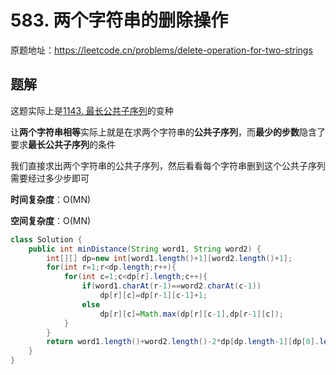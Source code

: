 # 583. 两个字符串的删除操作
原题地址：https://leetcode.cn/problems/delete-operation-for-two-strings

## 题解
这题实际上是[1143. 最长公共子序列](https://leetcode.cn/problems/longest-common-subsequence/)的变种

让**两个字符串相等**实际上就是在求两个字符串的**公共子序列**，而**最少的步数**隐含了要求**最长公共子序列**的条件

我们直接求出两个字符串的公共子序列，然后看看每个字符串删到这个公共子序列需要经过多少步即可

**时间复杂度**：O(MN)

**空间复杂度**：O(MN)
```java
class Solution {
    public int minDistance(String word1, String word2) {
        int[][] dp=new int[word1.length()+1][word2.length()+1];
        for(int r=1;r<dp.length;r++){
            for(int c=1;c<dp[r].length;c++){
                if(word1.charAt(r-1)==word2.charAt(c-1))
                    dp[r][c]=dp[r-1][c-1]+1;
                else
                    dp[r][c]=Math.max(dp[r][c-1],dp[r-1][c]);
            }
        }
        return word1.length()+word2.length()-2*dp[dp.length-1][dp[0].length-1];
    }
}
```
